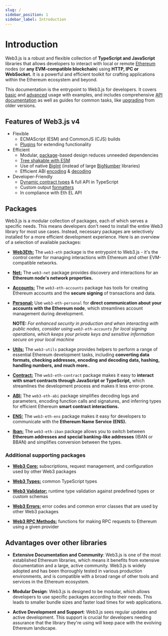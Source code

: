 ```yaml
---
slug: /
sidebar_position: 1
sidebar_label: Introduction
---
```


# Introduction

Web3.js is a robust and flexible collection of **TypeScript and JavaScript** libraries that allows developers to interact with local or remote [Ethereum](https://ethereum.org/en/) nodes (or **any EVM-compatible blockchain**) using **HTTP, IPC or WebSocket.** It is a powerful and efficient toolkit for crafting applications within the Ethereum ecosystem and beyond.

This documentation is the entrypoint to Web3.js for developers. It covers [basic](/guides/getting_started/quickstart) and [advanced](/guides/smart_contracts/) usage with examples, and includes comprehensive [API documentation](/api) as well as guides for common tasks, like [upgrading](/guides/web3_upgrade_guide/x/) from older versions.

## Features of Web3.js v4

- Flexible
  - ECMAScript (ESM) and CommonJS (CJS) builds
  - [Plugins](/guides/web3_plugin_guide/) for extending functionality
- Efficient
  - Modular, [package](/#packages)-based design reduces unneeded dependencies
  - [Tree shakable with ESM](/guides/advanced/tree_shaking)
  - Use of native [BigInt](https://developer.mozilla.org/en-US/docs/Web/JavaScript/Reference/Global_Objects/BigInt) (instead of large [BigNumber](https://mikemcl.github.io/bignumber.js/) libraries)
  - Efficient ABI [encoding](/api/web3-eth-abi/function/encodeFunctionCall) & [decoding](/api/web3-eth-abi/function/decodeLog)
- Developer-Friendly
  - [Dynamic contract types](/guides/smart_contracts/infer_contract_types/) & full API in TypeScript
  - Custom output [formatters](https://docs.web3js.org/api/web3-utils/function/format)
  - In compliance with Eth EL API

## Packages

Web3.js is a modular collection of packages, each of which serves a specific needs. This means developers don't need to install the entire Web3 library for most use cases. Instead, necessary packages are selectively installed for a more efficient development experience. Here is an overview of a selection of available packages:

- [**Web3Eth:**](/libdocs/Web3Eth) The `web3-eth` package is the entrypoint to Web3.js - it's the control center for managing interactions with Ethereum and other EVM-compatible networks.

- [**Net:**](/libdocs/Net) The `web3-net` package provides discovery and interactions for an **Ethereum node's network properties.**

- [**Accounts:**](/libdocs/Accounts) The `web3-eth-accounts` package has tools for creating Ethereum accounts and the **secure signing** of transactions and data.

- [**Personal:**](/libdocs/Personal) Use `web3-eth-personal` for **direct communication about your accounts with the Ethereum node**, which streamlines account management during development.

  **NOTE:** *For enhanced security in production and when interacting with public nodes, consider using `web3-eth-accounts` for local signing operations, which keeps your private keys and sensitive information secure on your local machine*

- [**Utils:**](/libdocs/Utils) The `web3-utils` package provides helpers to perform a range of essential Ethereum development tasks, including **converting data formats, checking addresses, encoding and decoding data, hashing, handling numbers, and much more.**.

- [**Contract:**](/libdocs/Contract) The `web3-eth-contract` package makes it easy to **interact with smart contracts through JavaScript or TypeScript,** which streamlines the development process and makes it less error-prone.

- [**ABI:**](/libdocs/ABI) The `web3-eth-abi` package simplifies decoding logs and parameters, encoding function calls and signatures, and inferring types for efficient Ethereum **smart contract interactions.**

- [**ENS:**](/libdocs/ENS) The `web3-eth-ens` package makes it easy for developers to communicate with the **Ethereum Name Service (ENS).**

- [**Iban:**](/libdocs/Iban) The `web3-eth-iban` package allows you to switch between **Ethereum addresses and special banking-like addresses** (IBAN or BBAN) and simplifies conversion between the types.

### Additional supporting packages 

- [**Web3 Core:**](/api/web3-core) subscriptions, request management, and configuration used by other Web3 packages

- [**Web3 Types:**](/api/web3-types) common TypeScript types

- [**Web3 Validator:**](/api/web3-validator) runtime type validation against predefined types or custom schemas

- [**Web3 Errors:**](/api/web3-errors) error codes and common error classes that are used by other Web3 packages

- [**Web3 RPC Methods:**](/api/web3/namespace/rpcMethods) functions for making RPC requests to Ethereum using a given provider

## Advantages over other libraries

- **Extensive Documentation and Community**: Web3.js is one of the most established Ethereum libraries, which means it benefits from extensive documentation and a large, active community. Web3.js is widely adopted and has been thoroughly tested in various production environments, and is compatible with a broad range of other tools and services in the Ethereum ecosystem.

- **Modular Design**: Web3.js is designed to be modular, which allows developers to use specific packages according to their needs. This leads to smaller bundle sizes and faster load times for web applications.

- **Active Development and Support**: Web3.js sees regular updates and active development. This support is crucial for developers needing assurance that the library they're using will keep pace with the evolving Ethereum landscape.
